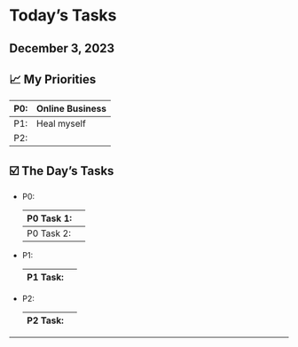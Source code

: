 # Today’s Tasks

## December 3, 2023

## 📈 **My Priorities**

| P0: | Online Business |
| --- | --- |
| P1: | Heal myself |
| P2: |  |

## ☑️ **The Day’s Tasks**

- P0:
    
    
    | P0 Task 1: |  |
    | --- | --- |
    | P0 Task 2: |  |
- P1:
    
    
    | P1 Task: |  |
    | --- | --- |
- P2:
    
    
    | P2 Task: |  |
    | --- | --- |

---